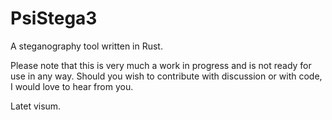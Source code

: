 # PsiStega3
A steganography tool written in Rust.

Please note that this is very much a work in progress and is not ready for use in any way. Should you wish to contribute with discussion or with code, I would love to hear from you.

Latet visum.